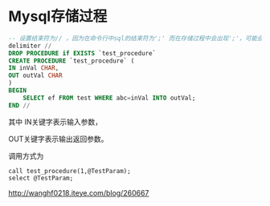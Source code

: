 # Mysql存储过程

```sql
-- 设置结束符为// ，因为在命令行中sql的结束符为';' 而在存储过程中会出现';'，可能会使命令行混淆。
delimiter //
DROP PROCEDURE if EXISTS `test_procedure`
CREATE PROCEDURE `test_procedure` (
IN inVal CHAR,
OUT outVal CHAR
)
BEGIN
	SELECT ef FROM test WHERE abc=inVal INTO outVal;
END //
```

其中 IN关键字表示输入参数，

OUT关键字表示输出返回参数。



调用方式为

```
call test_procedure(1,@TestParam);
select @TestParam;
```





http://wanghf0218.iteye.com/blog/260667